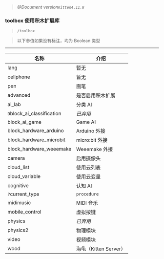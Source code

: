 > _@Document version`Kitten4.11.8`_

### **toolbox** 使用积木扩展库
> `/toolbox`

> 以下参值如果没有标注，均为 Boolean 类型

---

| 名称                       | 介绍                  |
| -------------------------- | --------------------- |
| lang                       | 暂无                  |
| cellphone                  | 暂无                  |
| pen                        | 画笔                  |
| advanced                   | 是否启用积木扩展      |
| ai_lab                     | 分类 AI               |
| `D`block_ai_classification | _已弃用_              |
| block_ai_game              | Game AI               |
| block_hardware_arduino     | Arduino 外接          |
| block_hardware_microbit    | micro:bit 外接        |
| block_hardware_weeemake    | Weeemake 外接         |
| camera                     | 启用摄像头            |
| cloud_list                 | 使用云列表            |
| cloud_variable             | 使用云变量            |
| cognitive                  | 认知 AI               |
| `?`current_type            | `procedure`           |
| midimusic                  | MIDI 音乐             |
| mobile_control             | 虚拟按键              |
| physics                    | _已弃用_              |
| physics2                   | 物理模块              |
| video                      | 视频模块              |
| wood                       | 海龟（Kitten Server） |
